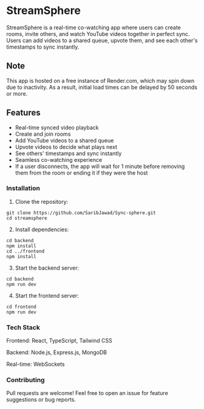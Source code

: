 # StreamSphere

StreamSphere is a real-time co-watching app where users can create rooms, invite others, and watch YouTube videos together in perfect sync. Users can add videos to a shared queue, upvote them, and see each other's timestamps to sync instantly.

## Note
This app is hosted on a free instance of Render.com, which may spin down due to inactivity. As a result, initial load times can be delayed by 50 seconds or more.

## Features

- Real-time synced video playback
- Create and join rooms
- Add YouTube videos to a shared queue
- Upvote videos to decide what plays next
- See others' timestamps and sync instantly
- Seamless co-watching experience
- If a user disconnects, the app will wait for 1 minute before removing them from the room or ending it if they were the host

### Installation

1. Clone the repository:

```
git clone https://github.com/SaribJawad/Sync-sphere.git
cd streamsphere
```

2. Install dependencies:
```
cd backend
npm install
cd ../frontend
npm install
```
3. Start the backend server:
```
cd backend
npm run dev
```
4. Start the frontend server:
```
cd frontend
npm run dev
```
### Tech Stack

Frontend: React, TypeScript, Tailwind CSS

Backend: Node.js, Express.js, MongoDB

Real-time: WebSockets

### Contributing

Pull requests are welcome! Feel free to open an issue for feature suggestions or bug reports.
